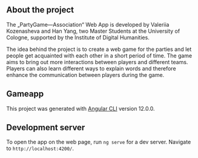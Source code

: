 
## About the project

The „PartyGame—Association“ Web App is developed by Valeriia Kozenasheva and Han Yang, two Master Students at the University of Cologne, supported by the Institute of Digital Humanities.

The idea behind the project is to create a web game for the parties and let people get acquainted with each other in a short period of time. The game aims to bring out more interactions between players and different teams. Players can also learn different ways to explain words and therefore enhance the communication between players during the game.

## Gameapp

This project was generated with [Angular CLI](https://github.com/angular/angular-cli) version 12.0.0.

## Development server

To open the app on the web page, run `ng serve` for a dev server. Navigate to `http://localhost:4200/`.